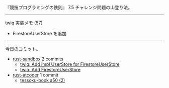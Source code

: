 『競技プログラミングの鉄則』 7.5 チャレンジ問題の山登り法。

---

twiq 実装メモ (57)

- FirestoreUserStore を追加

---

今日のコミット。

- [rust-sandbox](https://github.com/bouzuya/rust-sandbox) 2 commits
  - [twiq: Add impl UserStore for FirestoreUserStore](https://github.com/bouzuya/rust-sandbox/commit/362ceb31ded3280aa7efb4c5cfb00e156c8e702f)
  - [twiq: Add FirestoreUserStore](https://github.com/bouzuya/rust-sandbox/commit/e4ebf7d3ee870d2619e89bb2d1f267f3f3353bb4)
- [rust-atcoder](https://github.com/bouzuya/rust-atcoder) 1 commit
  - [tessoku-book a50 (2)](https://github.com/bouzuya/rust-atcoder/commit/e0137fed69c1bca806c2d12842c7cd9497c3b668)
